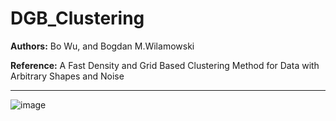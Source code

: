 # DGB_Clustering

**Authors:** Bo Wu, and Bogdan M.Wilamowski

**Reference:** A Fast Density and Grid Based Clustering Method for Data with Arbitrary Shapes and Noise

--------

![image](/tree/master/datasets/density-map-t710k.jpg "example-density map of t7.10k")
